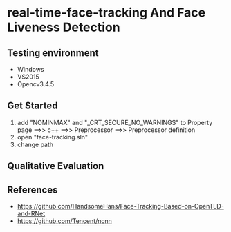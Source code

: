 # real-time-face-tracking And Face Liveness Detection

## Testing environment

- Windows
- VS2015
- Opencv3.4.5

## Get Started
  1. add "NOMINMAX" and "_CRT_SECURE_NO_WARNINGS" to Property page ==>> c++ ==>> Preprocessor ==>> Preprocessor definition
  2. open "face-tracking.sln"
  3. change path
  
  
## Qualitative Evaluation




## References
- https://github.com/HandsomeHans/Face-Tracking-Based-on-OpenTLD-and-RNet
- https://github.com/Tencent/ncnn
